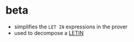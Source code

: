 beta
====
- simplifies the `LET IN` expressions in the prover
- used to decompose a [LETIN](../pages/LETIN.md)
